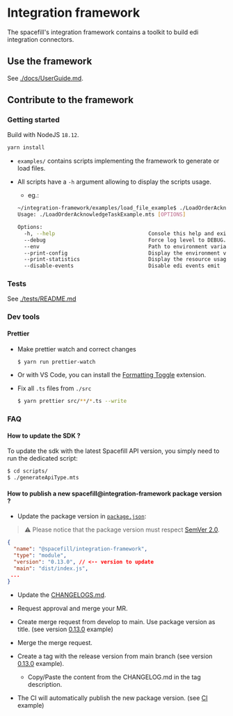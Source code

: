 # Integration framework

The spacefill's integration framework contains a toolkit to build edi integration connectors.

## Use the framework

See [./docs/UserGuide.md](./docs/UserGuide.md).

## Contribute to the framework

### Getting started

Build with NodeJS `18.12`.

```sh
yarn install
```

- `examples/` contains scripts implementing the framework to generate or load files.
- All scripts have a `-h` argument allowing to display the scripts usage.

  - eg.:

  ```sh
  ~/integration-framework/examples/load_file_example$ ./LoadOrderAcknowledgeTaskExample.mts -h
  Usage: ./LoadOrderAcknowledgeTaskExample.mts [OPTIONS]

  Options:
    -h, --help                              Console this help and exit.
    --debug                                 Force log level to DEBUG.
    --env                                   Path to environment variables file. e.g: --env=.env
    --print-config                          Display the environment variables values and exit.
    --print-statistics                      Display the resource usage at the end of the process
    --disable-events                        Disable edi events emit

  ```

### Tests

See [./tests/README.md](./tests/README.md)

### Dev tools

#### Prettier

- Make prettier watch and correct changes

  ```sh
  $ yarn run prettier-watch
  ```

- Or with VS Code, you can install the [Formatting Toggle](https://marketplace.visualstudio.com/items?itemName=tombonnike.vscode-status-bar-format-toggle) extension.

- Fix all `.ts` files from `./src`

  ```sh
  $ yarn prettier src/**/*.ts --write
  ```

### FAQ

#### How to update the SDK ?

To update the sdk with the latest Spacefill API version, you simply need to run the dedicated script:

```sh
$ cd scripts/
$ ./generateApiType.mts
```

#### How to publish a new spacefill@integration-framework package version ?

- Update the package version in [`package.json`](./package.json):

> :warning: Please notice that the package version must respect [SemVer 2.0](https://semver.org/lang/fr/).

```json
{
  "name": "@spacefill/integration-framework",
  "type": "module",
  "version": "0.13.0", // <-- version to update
  "main": "dist/index.js",
 ...
}
```

- Update the [CHANGELOGS.md](./CHANGELOG.md).

- Request approval and merge your MR.

- Create merge request from develop to main. Use package version as title. (see version [0.13.0](https://gitlab.spacefill.fr/spacefill/integration-framework/-/merge_requests/98) example)

- Merge the merge request.

- Create a tag with the release version from main branch (see version [0.13.0](https://gitlab.spacefill.fr/spacefill/integration-framework/-/tags/0.13.0) example).
  - Copy/Paste the content from the CHANGELOG.md in the tag description.

- The CI will automatically publish the new package version. (see [CI](https://gitlab.spacefill.fr/spacefill/integration-framework/-/pipelines/91808) example)


